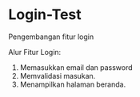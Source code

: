 # Login-Test
Pengembangan fitur login

Alur Fitur Login:
1. Memasukkan email dan password
2. Memvalidasi masukan.
3. Menampilkan halaman beranda.
